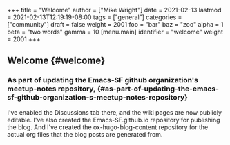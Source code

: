 +++
title = "Welcome"
author = ["Mike Wright"]
date = 2021-02-13
lastmod = 2021-02-13T12:19:19-08:00
tags = ["general"]
categories = ["community"]
draft = false
weight = 2001
foo = "bar"
baz = "zoo"
alpha = 1
beta = "two words"
gamma = 10
[menu.main]
  identifier = "welcome"
  weight = 2001
+++

## Welcome {#welcome}


### As part of updating the Emacs-SF github organization's meetup-notes repository, {#as-part-of-updating-the-emacs-sf-github-organization-s-meetup-notes-repository}

I've enabled the Discussions tab there, and the wiki pages are now publicly editable.
I've also created the Emacs-SF.github.io repository for publishing the blog.
And I've created the ox-hugo-blog-content repository for the actual org files that
the blog posts are generated from.

[//]: # 
